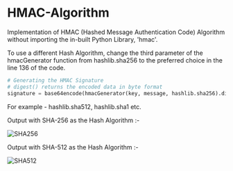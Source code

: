 # HMAC-Algorithm
Implementation of HMAC (Hashed Message Authentication Code) Algorithm without importing the in-built Python Library, 'hmac'.

To use a different Hash Algorithm, change the third parameter of the hmacGenerator function from hashlib.sha256 to the preferred choice in the line 136 of the code.

``` py
# Generating the HMAC Signature
# digest() returns the encoded data in byte format
signature = base64encode(hmacGenerator(key, message, hashlib.sha256).digest())
```

For example - hashlib.sha512, hashlib.sha1 etc.



Output with SHA-256 as the Hash Algorithm :-

![SHA256](https://user-images.githubusercontent.com/65895246/141085311-a6cfda87-b773-418b-a37f-1325789309a4.PNG)


Output with SHA-512 as the Hash Algorithm :-

![SHA512](https://user-images.githubusercontent.com/65895246/141085397-23ae0b97-1bd8-4093-aee9-2883487e63f2.PNG)
